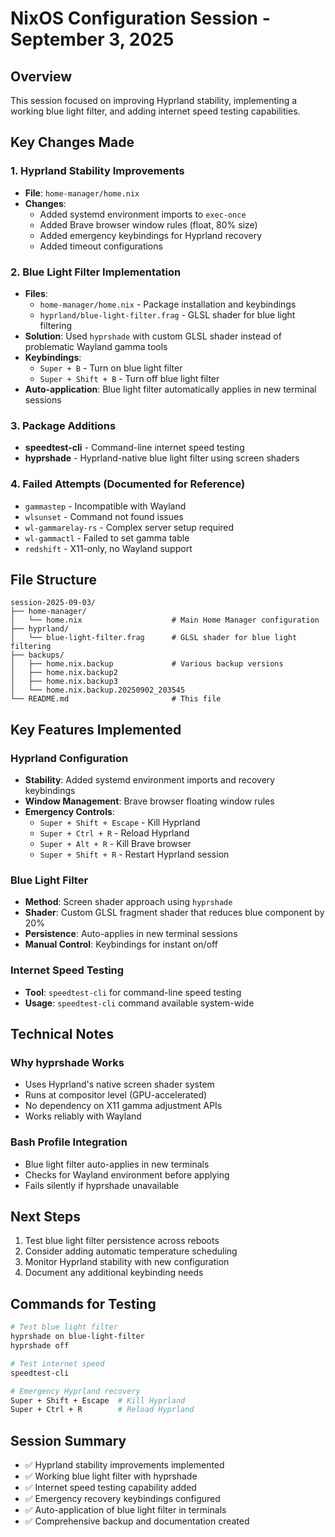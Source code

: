 # NixOS Configuration Session - September 3, 2025

## Overview
This session focused on improving Hyprland stability, implementing a working blue light filter, and adding internet speed testing capabilities.

## Key Changes Made

### 1. Hyprland Stability Improvements
- **File**: `home-manager/home.nix`
- **Changes**: 
  - Added systemd environment imports to `exec-once`
  - Added Brave browser window rules (float, 80% size)
  - Added emergency keybindings for Hyprland recovery
  - Added timeout configurations

### 2. Blue Light Filter Implementation
- **Files**: 
  - `home-manager/home.nix` - Package installation and keybindings
  - `hyprland/blue-light-filter.frag` - GLSL shader for blue light filtering
- **Solution**: Used `hyprshade` with custom GLSL shader instead of problematic Wayland gamma tools
- **Keybindings**:
  - `Super + B` - Turn on blue light filter
  - `Super + Shift + B` - Turn off blue light filter
- **Auto-application**: Blue light filter automatically applies in new terminal sessions

### 3. Package Additions
- **speedtest-cli** - Command-line internet speed testing
- **hyprshade** - Hyprland-native blue light filter using screen shaders

### 4. Failed Attempts (Documented for Reference)
- `gammastep` - Incompatible with Wayland
- `wlsunset` - Command not found issues
- `wl-gammarelay-rs` - Complex server setup required
- `wl-gammactl` - Failed to set gamma table
- `redshift` - X11-only, no Wayland support

## File Structure
```
session-2025-09-03/
├── home-manager/
│   └── home.nix                    # Main Home Manager configuration
├── hyprland/
│   └── blue-light-filter.frag      # GLSL shader for blue light filtering
├── backups/
│   ├── home.nix.backup             # Various backup versions
│   ├── home.nix.backup2
│   ├── home.nix.backup3
│   └── home.nix.backup.20250902_203545
└── README.md                       # This file
```

## Key Features Implemented

### Hyprland Configuration
- **Stability**: Added systemd environment imports and recovery keybindings
- **Window Management**: Brave browser floating window rules
- **Emergency Controls**: 
  - `Super + Shift + Escape` - Kill Hyprland
  - `Super + Ctrl + R` - Reload Hyprland
  - `Super + Alt + R` - Kill Brave browser
  - `Super + Shift + R` - Restart Hyprland session

### Blue Light Filter
- **Method**: Screen shader approach using `hyprshade`
- **Shader**: Custom GLSL fragment shader that reduces blue component by 20%
- **Persistence**: Auto-applies in new terminal sessions
- **Manual Control**: Keybindings for instant on/off

### Internet Speed Testing
- **Tool**: `speedtest-cli` for command-line speed testing
- **Usage**: `speedtest-cli` command available system-wide

## Technical Notes

### Why hyprshade Works
- Uses Hyprland's native screen shader system
- Runs at compositor level (GPU-accelerated)
- No dependency on X11 gamma adjustment APIs
- Works reliably with Wayland

### Bash Profile Integration
- Blue light filter auto-applies in new terminals
- Checks for Wayland environment before applying
- Fails silently if hyprshade unavailable

## Next Steps
1. Test blue light filter persistence across reboots
2. Consider adding automatic temperature scheduling
3. Monitor Hyprland stability with new configuration
4. Document any additional keybinding needs

## Commands for Testing
```bash
# Test blue light filter
hyprshade on blue-light-filter
hyprshade off

# Test internet speed
speedtest-cli

# Emergency Hyprland recovery
Super + Shift + Escape  # Kill Hyprland
Super + Ctrl + R        # Reload Hyprland
```

## Session Summary
- ✅ Hyprland stability improvements implemented
- ✅ Working blue light filter with hyprshade
- ✅ Internet speed testing capability added
- ✅ Emergency recovery keybindings configured
- ✅ Auto-application of blue light filter in terminals
- ✅ Comprehensive backup and documentation created

